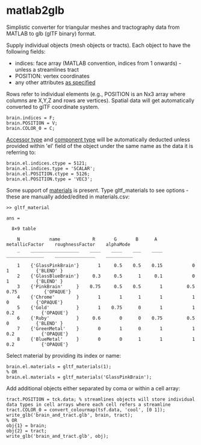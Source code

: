 # matlab2glb
 Simplistic converter for triangular meshes and tractography data from MATLAB to glb (glTF binary) format. 
 
 Supply individual objects (mesh objects or tracts). Each object to have the following fields:

- indices: face array (MATLAB convention, indices from 1 onwards) - unless a streamlines tract
- POSITION: vertex coordinates
- any other attributes [as specified](https://www.khronos.org/registry/glTF/specs/2.0/glTF-2.0.html#meshes-overview)

Rows refer to individual elements (e.g., POSITION is an Nx3 array where columns are X,Y,Z and rows are vertices).
Spatial data will get automatically converted to glTF coordinate system.

```
brain.indices = F;
brain.POSITION = V;
brain.COLOR_0 = C;
```

[Accessor type](https://www.khronos.org/registry/glTF/specs/2.0/glTF-2.0.html#_accessor_type) and [component type](https://www.khronos.org/registry/glTF/specs/2.0/glTF-2.0.html#_accessor_componenttype) will be automatically deducted unless provided within 'el' field of the object under the same name as the data it is referring to:

```
brain.el.indices.ctype = 5121;
brain.el.indices.type = 'SCALAR';
brain.el.POSITION.ctype = 5126;
brain.el.POSITION.type = 'VEC3';
```

Some support of [materials](https://www.khronos.org/registry/glTF/specs/2.0/glTF-2.0.html#materials) is present. Type gltf_materials to see options - these are manually added/edited in materials.csv:

```
>> gltf_material

ans =

  8×9 table

    N           name            R       G       B      A      metallicFactor    roughnessFactor    alphaMode 
    _    __________________    ____    ____    ___    ____    ______________    _______________    __________

    1    {'GlassPinkBrain'}       1     0.5    0.5    0.15           0                  1          {'BLEND' }
    2    {'GlassBlueBrain'}     0.3     0.5      1     0.1           0                  1          {'BLEND' }
    3    {'PinkBrain'     }    0.75     0.5    0.5       1         0.5               0.75          {'OPAQUE'}
    4    {'Chrome'        }       1       1      1       1           1                  0          {'OPAQUE'}
    5    {'Gold'          }       1    0.75      0       1           1                0.2          {'OPAQUE'}
    6    {'Ruby'          }     0.6       0      0    0.75         0.5                  0          {'BLEND' }
    7    {'GreenMetal'    }       0       1      0       1           1                0.2          {'OPAQUE'}
    8    {'BlueMetal'     }       0       0      1       1           1                0.2          {'OPAQUE'}
```

Select material by providing its index or name:

```
brain.el.materials = gltf_materials(1);
% OR
brain.el.materials = gltf_materials('GlassPinkBrain');
```

Add additional objects either separated by coma or within a cell array:

```
tract.POSITION = tck.data; % streamlines objects will store individual data types in cell arrays where each cell refers a streamline
tract.COLOR_0 = convert_colourmap(tsf.data, 'cool', [0 1]);
write_glb('brain_and_tract.glb', brain, tract);
% OR
obj{1} = brain;
obj{2} = tract;
write_glb('brain_and_tract.glb', obj);
```
